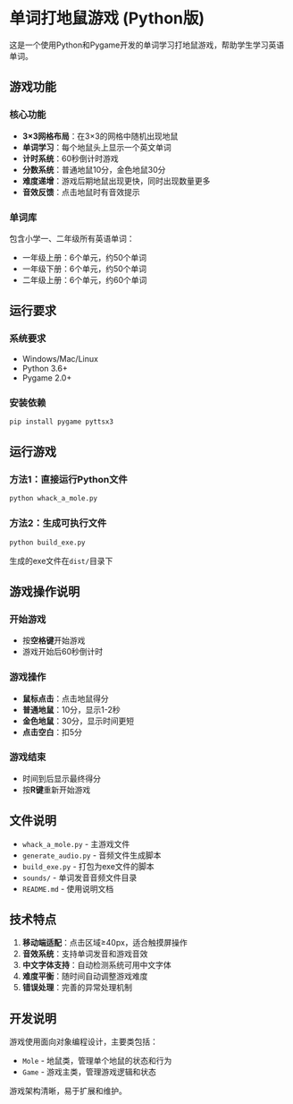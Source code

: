 # 单词打地鼠游戏 (Python版)

这是一个使用Python和Pygame开发的单词学习打地鼠游戏，帮助学生学习英语单词。

## 游戏功能

### 核心功能
- **3×3网格布局**：在3×3的网格中随机出现地鼠
- **单词学习**：每个地鼠头上显示一个英文单词
- **计时系统**：60秒倒计时游戏
- **分数系统**：普通地鼠10分，金色地鼠30分
- **难度递增**：游戏后期地鼠出现更快，同时出现数量更多
- **音效反馈**：点击地鼠时有音效提示

### 单词库
包含小学一、二年级所有英语单词：
- 一年级上册：6个单元，约50个单词
- 一年级下册：6个单元，约50个单词  
- 二年级上册：6个单元，约60个单词

## 运行要求

### 系统要求
- Windows/Mac/Linux
- Python 3.6+
- Pygame 2.0+

### 安装依赖
```bash
pip install pygame pyttsx3
```

## 运行游戏

### 方法1：直接运行Python文件
```bash
python whack_a_mole.py
```

### 方法2：生成可执行文件
```bash
python build_exe.py
```
生成的exe文件在`dist/`目录下

## 游戏操作说明

### 开始游戏
- 按**空格键**开始游戏
- 游戏开始后60秒倒计时

### 游戏操作
- **鼠标点击**：点击地鼠得分
- **普通地鼠**：10分，显示1-2秒
- **金色地鼠**：30分，显示时间更短
- **点击空白**：扣5分

### 游戏结束
- 时间到后显示最终得分
- 按**R键**重新开始游戏

## 文件说明

- `whack_a_mole.py` - 主游戏文件
- `generate_audio.py` - 音频文件生成脚本
- `build_exe.py` - 打包为exe文件的脚本
- `sounds/` - 单词发音音频文件目录
- `README.md` - 使用说明文档

## 技术特点

1. **移动端适配**：点击区域≥40px，适合触摸屏操作
2. **音效系统**：支持单词发音和游戏音效
3. **中文字体支持**：自动检测系统可用中文字体
4. **难度平衡**：随时间自动调整游戏难度
5. **错误处理**：完善的异常处理机制

## 开发说明

游戏使用面向对象编程设计，主要类包括：
- `Mole` - 地鼠类，管理单个地鼠的状态和行为
- `Game` - 游戏主类，管理游戏逻辑和状态

游戏架构清晰，易于扩展和维护。